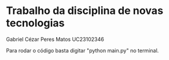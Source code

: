 # Trabalho da disciplina de novas tecnologias

Gabriel Cézar Peres Matos
UC23102346

Para rodar o código basta digitar "python main.py" no terminal.
